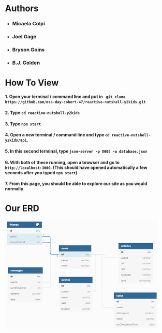 # Authors
- ### Micaela Colpi
- ### Joel Gage
- ### Bryson Goins
- ### B.J. Golden

# How To View
#### 1. Open your terminal / command line and put in ` git clone https://github.com/nss-day-cohort-47/reactive-nutshell-y2kids.git`
#### 2. Type `cd reactive-nutshell-y2kids`
#### 3. Type `npm start`
#### 4. Open a new terminal / command line and type `cd reactive-nutshell-y2kids/api`.
#### 5. In this second terminal, type `json-server -p 8088 -w database.json`
#### 6. With both of these running, open a browser and go to `http://localhost:3000`. (This should have opened automatically a few seconds after you typed `npm start`)
#### 7. From this page, you should be able to explore our site as you would normally.

# Our ERD
![](ERD.PNG)
